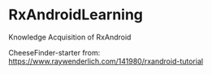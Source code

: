 # RxAndroidLearning
Knowledge Acquisition of RxAndroid  

CheeseFinder-starter from: https://www.raywenderlich.com/141980/rxandroid-tutorial 
